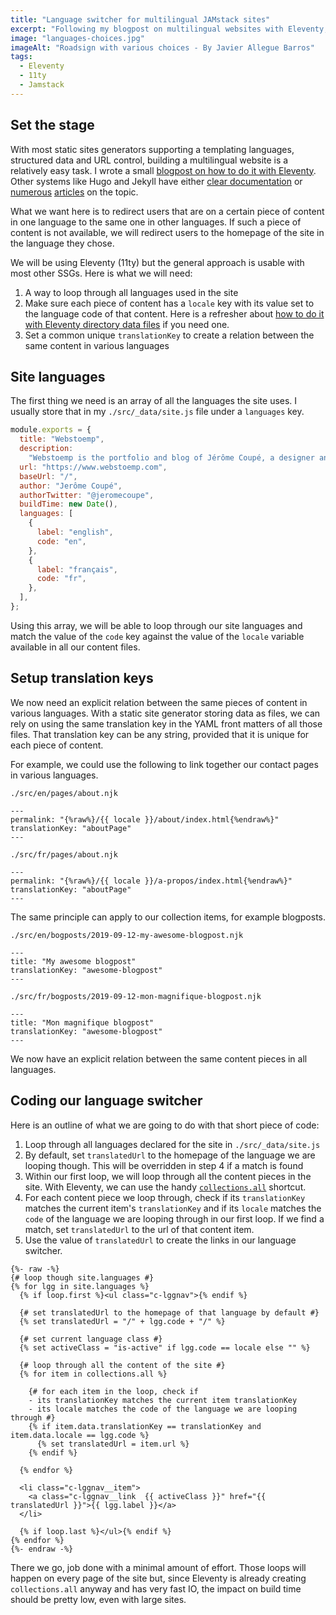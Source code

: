 ```yaml
---
title: "Language switcher for multilingual JAMstack sites"
excerpt: "Following my blogpost on multilingual websites with Eleventy, I had several questions about how to build a language switcher. Here is the approach I generally use."
image: "languages-choices.jpg"
imageAlt: "Roadsign with various choices - By Javier Allegue Barros"
tags:
  - Eleventy
  - 11ty
  - Jamstack
---
```


## Set the stage

With most static sites generators supporting a templating languages, structured data and URL control, building a multilingual website is a relatively easy task. I wrote a small [blogpost on how to do it with Eleventy](/blog/multilingual-sites-eleventy/). Other systems like Hugo and Jekyll have either [clear documentation](https://gohugo.io/content-management/multilingual/) or [numerous](https://www.sylvaindurand.org/making-jekyll-multilingual/) [articles](https://forestry.io/blog/creating-a-multilingual-blog-with-jekyll/) on the topic.

What we want here is to redirect users that are on a certain piece of content in one language to the same one in other languages. If such a piece of content is not available, we will redirect users to the homepage of the site in the language they chose.

We will be using Eleventy (11ty) but the general approach is usable with most other SSGs. Here is what we will need:

1. A way to loop through all languages used in the site
2. Make sure each piece of content has a `locale` key with its value set to the language code of that content. Here is a refresher about [how to do it with Eleventy directory data files](/blog/multilingual-sites-eleventy/) if you need one.
3. Set a common unique `translationKey` to create a relation between the same content in various languages

## Site languages

The first thing we need is an array of all the languages the site uses. I usually store that in my `./src/_data/site.js` file under a `languages` key.

```js
module.exports = {
  title: "Webstoemp",
  description:
    "Webstoemp is the portfolio and blog of Jérôme Coupé, a designer and front-end developer from Brussels, Belgium.",
  url: "https://www.webstoemp.com",
  baseUrl: "/",
  author: "Jerôme Coupé",
  authorTwitter: "@jeromecoupe",
  buildTime: new Date(),
  languages: [
    {
      label: "english",
      code: "en",
    },
    {
      label: "français",
      code: "fr",
    },
  ],
};
```

Using this array, we will be able to loop through our site languages and match the value of the `code` key against the value of the `locale` variable available in all our content files.

## Setup translation keys

We now need an explicit relation between the same pieces of content in various languages. With a static site generator storing data as files, we can rely on using the same translation key in the YAML front matters of all those files. That translation key can be any string, provided that it is unique for each piece of content.

For example, we could use the following to link together our contact pages in various languages.

`./src/en/pages/about.njk`

```twig
---
permalink: "{%raw%}/{{ locale }}/about/index.html{%endraw%}"
translationKey: "aboutPage"
---
```

`./src/fr/pages/about.njk`

```text
---
permalink: "{%raw%}/{{ locale }}/a-propos/index.html{%endraw%}"
translationKey: "aboutPage"
---
```

The same principle can apply to our collection items, for example blogposts.

`./src/en/bogposts/2019-09-12-my-awesome-blogpost.njk`

```text
---
title: "My awesome blogpost"
translationKey: "awesome-blogpost"
---
```

`./src/fr/bogposts/2019-09-12-mon-magnifique-blogpost.njk`

```text
---
title: "Mon magnifique blogpost"
translationKey: "awesome-blogpost"
---
```

We now have an explicit relation between the same content pieces in all languages.

## Coding our language switcher

Here is an outline of what we are going to do with that short piece of code:

1. Loop through all languages declared for the site in `./src/_data/site.js`
2. By default, set `translatedUrl` to the homepage of the language we are looping though. This will be overridden in step 4 if a match is found
3. Within our first loop, we will loop through all the content pieces in the site. With Eleventy, we can use the handy [`collections.all`](https://www.11ty.dev/docs/collections/#the-special-all-collection) shortcut.
4. For each content piece we loop through, check if its `translationKey` matches the current item's `translationKey` and if its `locale` matches the `code` of the language we are looping through in our first loop. If we find a match, set `translatedUrl` to the url of that content item.
5. Use the value of `translatedUrl` to create the links in our language switcher.

```twig
{%- raw -%}
{# loop though site.languages #}
{% for lgg in site.languages %}
  {% if loop.first %}<ul class="c-lggnav">{% endif %}

  {# set translatedUrl to the homepage of that language by default #}
  {% set translatedUrl = "/" + lgg.code + "/" %}

  {# set current language class #}
  {% set activeClass = "is-active" if lgg.code == locale else "" %}

  {# loop through all the content of the site #}
  {% for item in collections.all %}

    {# for each item in the loop, check if
    - its translationKey matches the current item translationKey
    - its locale matches the code of the language we are looping through #}
    {% if item.data.translationKey == translationKey and item.data.locale == lgg.code %}
      {% set translatedUrl = item.url %}
    {% endif %}

  {% endfor %}

  <li class="c-lggnav__item">
    <a class="c-lggnav__link  {{ activeClass }}" href="{{ translatedUrl }}">{{ lgg.label }}</a>
  </li>

  {% if loop.last %}</ul>{% endif %}
{% endfor %}
{%- endraw -%}
```

There we go, job done with a minimal amount of effort. Those loops will happen on every page of the site but, since Eleventy is already creating `collections.all` anyway and has very fast IO, the impact on build time should be pretty low, even with large sites.
